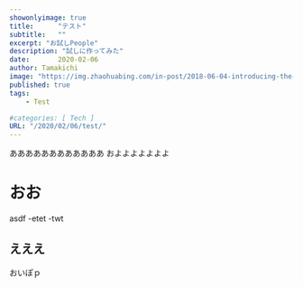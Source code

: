 ```yaml
---
showonlyimage: true
title:      "テスト"
subtitle:   ""
excerpt: "お試しPeople"
description: "試しに作ってみた"
date:       2020-02-06
author: Tamakichi
image: "https://img.zhaohuabing.com/in-post/2018-06-04-introducing-the-istio-v1alpha3-routing-api/background.jpg"
published: true 
tags:
    - Test

#categories: [ Tech ]
URL: "/2020/02/06/test/"
---
```


ああああああああああああ
およよよよよよよ
# おお
asdf
-etet
-twt
## えええ
おいぽｐ